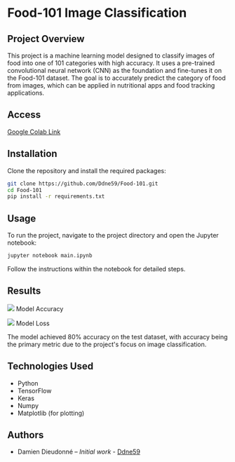# Food-101 Image Classification

## Project Overview
This project is a machine learning model designed to classify images of food into one of 101 categories with high accuracy. It uses a pre-trained convolutional neural network (CNN) as the foundation and fine-tunes it on the Food-101 dataset. The goal is to accurately predict the category of food from images, which can be applied in nutritional apps and food tracking applications.

## Access
[Google Colab Link](https://colab.research.google.com/drive/1S72sFgtc-FAhLMpX1DnGAOXJOWmOuYps)

## Installation
Clone the repository and install the required packages:
```bash
git clone https://github.com/Ddne59/Food-101.git
cd Food-101
pip install -r requirements.txt
```

## Usage
To run the project, navigate to the project directory and open the Jupyter notebook:
```bash
jupyter notebook main.ipynb
```
Follow the instructions within the notebook for detailed steps.

## Results
![](https://github.com/Ddne59/Food-101/blob/main/assets/93075049/b2ed0b07-902a-4eee-a974-a4b59620539b.png)
Model Accuracy

![](https://github.com/Ddne59/Food-101/blob/main/assets/93075049/69f10f0b-1a41-4dee-9feb-8cce395c2cd2.png)
Model Loss

The model achieved 80% accuracy on the test dataset, with accuracy being the primary metric due to the project's focus on image classification.

## Technologies Used
- Python
- TensorFlow
- Keras
- Numpy
- Matplotlib (for plotting)

## Authors
- Damien Dieudonné – *Initial work* - [Ddne59](https://github.com/Ddne59)
